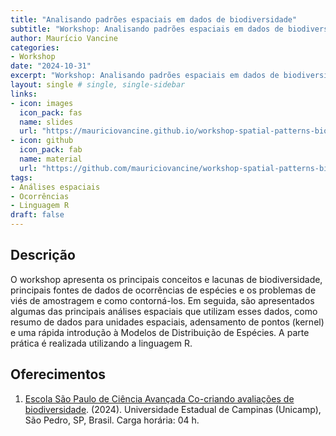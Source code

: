 ```yaml
---
title: "Analisando padrões espaciais em dados de biodiversidade" 
subtitle: "Workshop: Analisando padrões espaciais em dados de biodiversidade"
author: Maurício Vancine
categories:
- Workshop
date: "2024-10-31"
excerpt: "Workshop: Analisando padrões espaciais em dados de biodiversidade"
layout: single # single, single-sidebar
links:
- icon: images
  icon_pack: fas
  name: slides
  url: "https://mauriciovancine.github.io/workshop-spatial-patterns-biodiversity-data/00_slides/slides.html"
- icon: github
  icon_pack: fab
  name: material
  url: "https://github.com/mauriciovancine/workshop-spatial-patterns-biodiversity-data"
tags:
- Análises espaciais
- Ocorrências
- Linguagem R
draft: false
---
```


## Descrição

O workshop apresenta os principais conceitos e lacunas de biodiversidade, principais fontes de dados de ocorrências de espécies e os problemas de viés de amostragem e como contorná-los. Em seguida, são apresentados algumas das principais análises espaciais que utilizam esses dados, como resumo de dados para unidades espaciais, adensamento de pontos (kernel) e uma rápida introdução à Modelos de Distribuição de Espécies. A parte prática é realizada utilizando a linguagem R.

## Oferecimentos 

1. [Escola São Paulo de Ciência Avançada Co-criando avaliações de biodiversidade](https://espca.ib.unicamp.br/). (2024). Universidade Estadual de Campinas (Unicamp), São Pedro, SP, Brasil. Carga horária: 04 h. 
